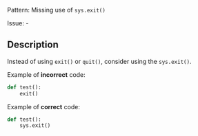 Pattern: Missing use of `sys.exit()`

Issue: -

## Description

Instead of using `exit()` or `quit()`, consider using the `sys.exit()`.

Example of **incorrect** code:

```python
def test():
    exit()
```

Example of **correct** code:

```python
def test():
    sys.exit()
```

